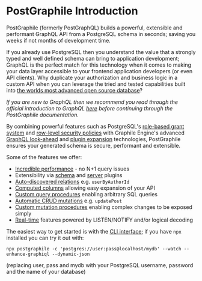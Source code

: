 # PostGraphile Introduction

<p class='intro'>
PostGraphile (formerly PostGraphQL) builds a powerful, extensible and
performant GraphQL API from a PostgreSQL schema in seconds; saving you
weeks if not months of development time.
</p>

If you already use PostgreSQL then you understand the value that a strongly
typed and well defined schema can bring to application development; GraphQL is
the perfect match for this technology when it comes to making your data layer
accessible to your frontend application developers (or even API clients). Why
duplicate your authorization and business logic in a custom API when you can
leverage the tried and tested capabilities built into
[the worlds most advanced open source database](https://www.postgresql.org/)?

_If you are new to GraphQL then we recommend you read through the official
introduction to GraphQL [here](https://graphql.org/learn/) before continuing
through the PostGraphile documentation._

By combining powerful features such as PostgreSQL's
[role-based grant system](https://www.postgresql.org/docs/current/static/user-manag.html)
and
[row-level security policies](https://www.postgresql.org/docs/current/static/ddl-rowsecurity.html)
with Graphile Engine's advanced
[GraphQL look-ahead](https://graphile.org/graphile-build/look-ahead/) and
[plugin expansion](https://graphile.org/graphile-build/plugins/) technologies,
PostGraphile ensures your generated schema is secure, performant and extensible.

Some of the features we offer:

- [Incredible performance](./performance/) - no N+1 query issues
- Extensibility via [schema](./extending/) and [server](./plugins/) plugins
- [Auto-discovered relations](./relations/) e.g. `userByAuthorId`
- [Computed columns](./computed-columns/) allowing easy expansion of your API
- [Custom query procedures](./custom-queries/) enabling arbitrary SQL queries
- [Automatic CRUD mutations](./crud-mutations/) e.g. `updatePost`
- [Custom mutation procedures](./custom-mutations/) enabling complex changes to
  be exposed simply
- [Real-time](./realtime/) features powered by LISTEN/NOTIFY and/or logical
  decoding

The easiest way to get started is with the [CLI interface](./usage-cli/); if you
have `npx` installed you can try it out with:

```
npx postgraphile -c 'postgres://user:pass@localhost/mydb' --watch --enhance-graphiql --dynamic-json
```

(replacing user, pass and mydb with your PostgreSQL username, password and the
name of your database)
